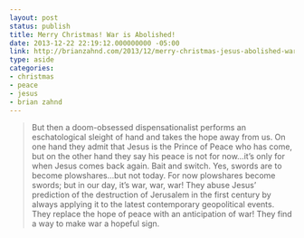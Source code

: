 ```yaml
---
layout: post
status: publish
title: Merry Christmas! War is Abolished!
date: 2013-12-22 22:19:12.000000000 -05:00
link: http://brianzahnd.com/2013/12/merry-christmas-jesus-abolished-war/
type: aside
categories:
- christmas
- peace
- jesus
- brian zahnd
---
```

<blockquote>
  <p>But then a doom-obsessed dispensationalist performs an eschatological sleight of hand and takes the hope away from us. On one hand they admit that Jesus is the Prince of Peace who has come, but on the other hand they say his peace is not for now&hellip;it&rsquo;s only for when Jesus comes back again. Bait and switch. Yes, swords are to become plowshares&hellip;but not today. For now plowshares become swords; but in our day, it&rsquo;s war, war, war! They abuse Jesus&rsquo; prediction of the destruction of Jerusalem in the first century by always applying it to the latest contemporary geopolitical events. They replace the hope of peace with an anticipation of war! They find a way to make war a hopeful sign.</p>
</blockquote>
